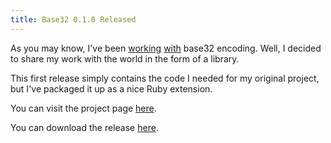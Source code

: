 ```yaml
---
title: Base32 0.1.0 Released
---
```

As you may know, I've been [working][1] [with][2] base32 encoding. Well, I
decided to share my work with the world in the form of a library.

This first release simply contains the code I needed for my original project,
but I've packaged it up as a nice Ruby extension.

You can visit the project page [here][3].

You can download the release [here][4].

   [1]: http://blog.alieniloquent.com/2007/06/05/base32-encoded-freedom/

   [2]: http://blog.alieniloquent.com/2007/06/07/for-those-about-to-base32/

   [3]: http://rubyforge.org/projects/base32

   [4]: http://rubyforge.org/frs/?group_id=3938&release_id=12666

